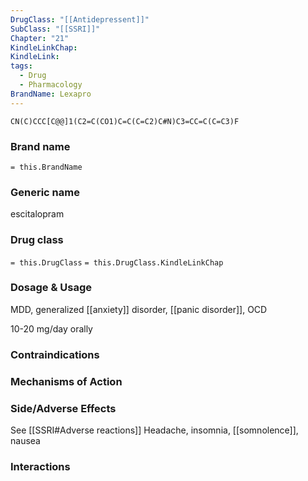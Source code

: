 ```yaml
---
DrugClass: "[[Antidepressent]]"
SubClass: "[[SSRI]]"
Chapter: "21"
KindleLinkChap: 
KindleLink: 
tags:
  - Drug
  - Pharmacology
BrandName: Lexapro
---
```

```smiles
CN(C)CCC[C@@]1(C2=C(CO1)C=C(C=C2)C#N)C3=CC=C(C=C3)F
```

### Brand name
`= this.BrandName`
### Generic name
escitalopram
### Drug class 
`= this.DrugClass`
	`= this.DrugClass.KindleLinkChap`

### Dosage & Usage
MDD, generalized [[anxiety]] disorder, [[panic disorder]], OCD

10-20 mg/day orally
### Contraindications

### Mechanisms of Action

### Side/Adverse Effects
See [[SSRI#Adverse reactions]]
Headache, insomnia, [[somnolence]], nausea

### Interactions

